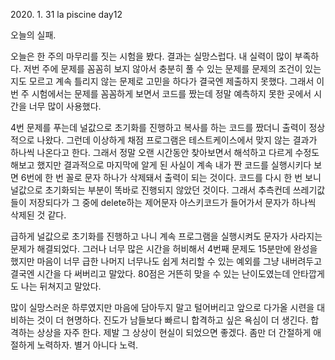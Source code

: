 2020\. 1. 31 la piscine day12

오늘의 실패.

오늘은 한 주의 마무리를 짓는 시험을 봤다. 결과는 실망스럽다. 내 실력이 많이 부족하다.
저번 주에 문제를 꼼꼼히 보지 않아서 충분히 풀 수 있는 문제를 문제의 조건이 있는지도 모르고
계속 틀리지 않는 문제로 고민을 하다가 결국엔 제출하지 못했다. 그래서 이번 주 시험에서는
문제를 꼼꼼하게 보면서 코드를 짰는데 정말 예측하지 못한 곳에서 시간을 너무 많이 사용했다.

4번 문제를 푸는데 널값으로 초기화를 진행하고 복사를 하는 코드를 짰더니 출력이 정상적으로
나왔다. 그런데 이상하게 채점 프로그램은 테스트케이스에서 맞지 않는 결과가 하나씩 나온다고
한다. 그래서 정말 오랜 시간동안 찾아보면서 해석하고 다르게 수정도 해보고 했지만 결과적으로
마지막에 알게 된 사실이 계속 내가 짠 코드를 실행시키다 보면 6번에 한 번 꼴로 문자 하나가
삭제돼서 출력이 되는 것이다. 코드를 다시 한 번 보니 널값으로 초기화되는 부분이 똑바로
진행되지 않았던 것이다. 그래서 추측컨데 쓰레기값들이 저장되다가 그 중에 delete하는 제어문자
아스키코드가 들어가서 문자가 하나씩 삭제된 것 같다.

급하게 널값으로 초기화를 진행하고 나니 계속 프로그램을 실행시켜도 문자가 사라지는 문제가
해결되었다. 그러나 너무 많은 시간을 허비해서 4번째 문제도 15분만에 완성을 했지만 마음이
너무 급한 나머지 너무나도 쉽게 처리할 수 있는 예외를 그냥 내버려두고 결국엔 시간을 다 써버리고
말았다. 80점은 거뜬히 맞을 수 있는 난이도였는데 안타깝게도 나는 뒤쳐지고 말았다.

많이 실망스러운 하루였지만 마음에 담아두지 말고 털어버리고 앞으로 다가올 시련을 대비하는 것이
더 현명하다. 진도가 남들보다 빠르니 합격하고 싶은 욕심이 더 생긴다. 합격하는 상상을 자주 한다.
제발 그 상상이 현실이 되었으면 좋겠다. 좀만 더 간절하게 애절하게 노력하자. 별거 아니다 노력.
